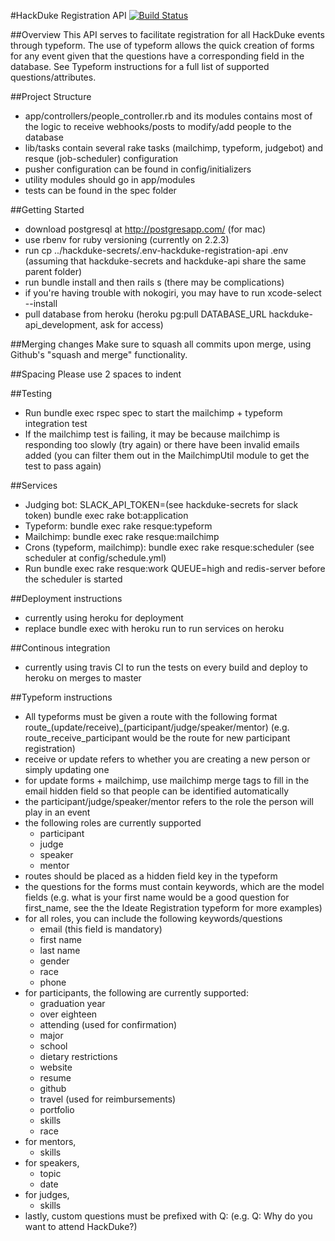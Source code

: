 #HackDuke Registration API
[![Build Status](https://travis-ci.org/hack-duke/hackduke-registration-api.svg?branch=master)](https://travis-ci.org/hack-duke/hackduke-registration-api)

##Overview
This API serves to facilitate registration for all HackDuke events through typeform. The use of typeform allows
the quick creation of forms for any event given that the questions have a corresponding field in the database. See Typeform instructions for a full list of supported questions/attributes. 

##Project Structure
- app/controllers/people_controller.rb and its modules contains most of the logic to receive webhooks/posts to modify/add people to the database
- lib/tasks contain several rake tasks (mailchimp, typeform, judgebot) and resque (job-scheduler) configuration
- pusher configuration can be found in config/initializers
- utility modules should go in app/modules
- tests can be found in the spec folder

##Getting Started
- download postgresql at http://postgresapp.com/ (for mac)
- use rbenv for ruby versioning (currently on 2.2.3)
- run cp ../hackduke-secrets/.env-hackduke-registration-api .env (assuming that
hackduke-secrets and hackduke-api share the same parent folder)
- run bundle install and then rails s (there may be complications)
- if you're having trouble with nokogiri, you may have to run xcode-select --install
- pull database from heroku (heroku pg:pull DATABASE_URL hackduke-api_development, ask for access)

##Merging changes
Make sure to squash all commits upon merge, using Github's "squash and merge" functionality. 

##Spacing
Please use 2 spaces to indent

##Testing
- Run bundle exec rspec spec to start the mailchimp + typeform integration test
- If the mailchimp test is failing, it may be because mailchimp is responding too slowly (try again)
or there have been invalid emails added (you can filter them out in the MailchimpUtil module to get 
the test to pass again)

##Services
- Judging bot: SLACK_API_TOKEN=(see hackduke-secrets for slack token) bundle exec rake bot:application
- Typeform: bundle exec rake resque:typeform
- Mailchimp: bundle exec rake resque:mailchimp
- Crons (typeform, mailchimp): bundle exec rake resque:scheduler (see scheduler at config/schedule.yml)
- Run bundle exec rake resque:work QUEUE=high and redis-server before the scheduler is started

##Deployment instructions
- currently using heroku for deployment
- replace bundle exec with heroku run to run services on heroku

##Continous integration
- currently using travis CI to run the tests on every build and deploy to heroku on merges to master

##Typeform instructions
- All typeforms must be given a route with the following format route_(update/receive)_(participant/judge/speaker/mentor) (e.g. route_receive_participant would be the route for new participant registration)
- receive or update refers to whether you are creating a new person or simply updating one
- for update forms + mailchimp, use mailchimp merge tags to fill in the email hidden field so that people can be identified automatically
- the participant/judge/speaker/mentor refers to the role the person will play in an event
- the following roles are currently supported
	* participant
	* judge
	* speaker
	* mentor
- routes should be placed as a hidden field key in the typeform
- the questions for the forms must contain keywords, which are the model fields (e.g. what is your first name would be a good question for first_name, see the the Ideate Registration typeform for more examples)
- for all roles, you can include the following keywords/questions
	* email (this field is mandatory)
	* first name
	* last name
	* gender
	* race
	* phone
- for participants, the following are currently supported: 
  * graduation year
  * over eighteen
  * attending (used for confirmation)
  * major
  * school
  * dietary restrictions
  * website 
  * resume
  * github
  * travel (used for reimbursements)
  * portfolio
  * skills
  * race
- for mentors, 
	* skills
- for speakers, 
	* topic
	* date
- for judges, 
	* skills
- lastly, custom questions must be prefixed with Q: (e.g. Q: Why do you want to attend HackDuke?)
